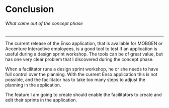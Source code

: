# Conclusion
###### What came out of the concept phase
---

The current release of the Enso application, that is available for MOBGEN or Accenture Interactive employees, is a good tool to test if an application is useful during a design sprint workshop. The tools can be of great value, but has one very clear problem that I discovered during the concept phase.

When a facilitator runs a design sprint workshop, he or she needs to have full control over the planning. With the current Enso application this is not possible, and the facilitator has to take too many steps to adjust the planning in the application.

The feature I am going to create should enable the facilitators to create and edit their sprints in the application.